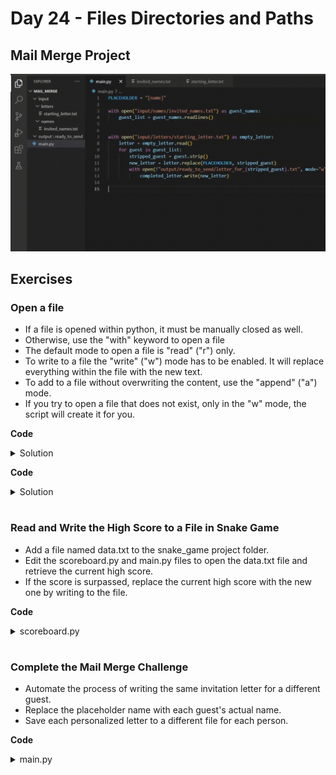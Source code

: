 # Day 24 - Files Directories and Paths
## Mail Merge Project

![](mail_merge.gif)


## Exercises
### Open a file
- If a file is opened within python, it must be manually closed as well.
- Otherwise, use the "with" keyword to open a file
- The default mode to open a file is "read" ("r") only.
- To write to a file the "write" ("w") mode has to be enabled. It will replace everything within the file with the new text.
- To add to a file without overwriting the content, use the "append" ("a") mode.
- If you try to open a file that does not exist, only in the "w" mode, the script will create it for you.

**Code**
<details><summary>Solution</summary>
<p>

```Python
file = open("my_file.txt")
contents = file.read()
print(contents)
file.close()

#OR

with open("my_file.txt") as file:
  contents = file.read()
  print(contents)
```

</p>
</details>


**Code**
<details><summary>Solution</summary>
<p>

```Python
with open("my_file.txt", mode="w") as file:
  file.write("New text.")

#OR

with open("my_file.txt", mode="a") as file:
```

</p>
</details>

#

### Read and Write the High Score to a File in Snake Game
- Add a file named data.txt to the snake_game project folder.
- Edit the scoreboard.py and main.py files to open the data.txt file and retrieve the current high score.
- If the score is surpassed, replace the current high score with the new one by writing to the file.

**Code**
<details><summary>scoreboard.py</summary>
<p>

```Python
class Scoreboard(Turtle):
  def __init__(self):
    super().__init__()
    self.score = 0
    with open("data.txt") as data:
      self.high_score = int(data.read())
    self.color("white")
    self.hideturtle()
    self.penup()
    self.goto(0, 270)
    sef.update_score()


  def reset(self):
    if self.score > self.high_score:
      self.high_score = self.score
      with open("data.txt", mode="w") as data:
        data.write(f"{self.highs_score}")
    self.score = 0
    self.update_score()
```

</p>
</details>

#

### Complete the Mail Merge Challenge
- Automate the process of writing the same invitation letter for a different guest.
- Replace the placeholder name with each guest's actual name.
- Save each personalized letter to a different file for each person.

**Code**
<details><summary>main.py</summary>
<p>

```Python
PLACEHOLDER = "[name]"

with open("input/names/invited_names.txt") as guest_names:
    guest_list = guest_names.readlines()

  
with open("input/letters/starting_letter.txt") as empty_letter:
    letter = empty_letter.read()
    for guest in guest_list:
        stripped_guest = guest.strip()
        new_letter = letter.replace(PLACEHOLDER, stripped_guest)
        with open(f"output/ready_to_send/letter_for_{stripped_guest}.txt", mode="w") as completed_letter:
            completed_letter.write(new_letter)
```

</p>
</details>

#

